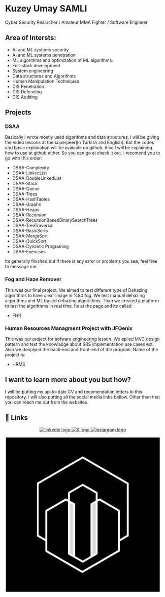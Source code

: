 
# Kuzey Umay SAMLI

Cyber Security Resarcher / Amateur MMA Fighter / Software Engineer 

## Area of Intersts:
- AI and ML systems security
- AI and ML systems penetration
- ML algorithms and optimization of ML algorithms. 
- Full-stack development
- System engineering
- Data structures and Algorithms
- Human Manipulation Techniques
- CIS Penetration
- CIS Defending
- CIS Auditing

## Projects
### DSAA 
Basically I wrote mostly used algorithms and data structures. I will be giving the video lessons at the superpeer(In Turkish and English). But the codes and basic explanation will be avaiable on github. Also I will be explaining how to use at github either. So you can go at check it out. I recomend you to go with this order:
- DSAA-Complexity
- DSAA-LinkedList 
- DSAA-DoubleLinkedList 
- DSAA-Stack
- DSAA-Queue 
- DSAA-Trees
- DSAA-HashTables 
- DSAA-Graphs
- DSAA-Heaps
- DSAA-Recursion 
- DSAA-RecursionBasedBinarySearchTrees 
- DSAA-TreeTraversal
- DSAA-BasicSorts
- DSAA-MergeSort
- DSAA-QuickSort
- DSAA-Dynamic Programing
- DSAA-Exercises

Its generally finished but if there is any error or problems you see, feel free to message me. 

### Fog and Haze Remover
This was our final project. We aimed to test different type of Dehazing algorithms to have clear image in %80 fog. We test manual dehazing algorithms and ML based dehazing algoriithms. Than we created a platform to test the algorithms in real time. Its at the page and its called:
- FHR

### Human Resources Managment Project with JFOenix 
This was our project for sofware engineering lesson. We aplied MVC design pattern and test the knowladge about SRS implementation use cases ext. Also we deoplyed the back-end and front-end of the program. Name of the project is:
- HRMS

## I want to learn more about you but how? 
I will be putting my up-to-date CV and recomendation letters to this repository. I will also putting all the social media links bellow. Other than that you can reach me out from the websites. 

## 🔗 Links
<div align="center">
  <a href="https://www.linkedin.com/in/umay-samli-5419b51bb/" target="_blank">
    <img src="https://img.shields.io/badge/linkedin-0A66C2?style=for-the-badge&logo=linkedin&logoColor=white" height="35" alt="linkedin logo"  />
  </a>
  <a href="https://x.com/SamlUmay" target="_blank">
    <img src="https://img.shields.io/badge/twitter-1DA1F2?style=for-the-badge&logo=twitter&logoColor=white" height="35" alt="X logo"  />
  </a>
  <a href="https://instagram.com/umay_samli" target="_blank">
    <img src="https://img.shields.io/badge/-Instagram-C13584?style=flat-square&labelColor=C13584&logo=instagram&logoColor=white&link=https://www.instagram.com/eduardopiresbr/" height="35" alt="instagram logo"  />
  </a>
</div>
<br>
<div align="center">
  <a href="https://www.linkedin.com/in/umay-samli-5419b51bb/" target="_blank">
    <img src="Umay_Kuzey_SAMLI_1.jpg" height="500" alt="linkedin logo"  />
  </a>
</div>



